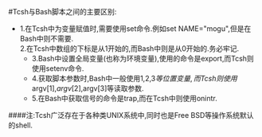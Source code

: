 #Tcsh与Bash脚本之间的主要区别:
    
* 1.在Tcsh中为变量赋值时,需要使用set命令.例如set NAME="mogu",但是在Bash中则不需要.                     
2.在Tcsh中数组的下标是从1开始的,而Bash中则是从0开始的.务必牢记.                      
    - 3.Bash中设置全局变量(也称为环境变量),使用的命令是export,而Tcsh则使用setenv命令.                                
    - 4.获取脚本参数时,Bash中一般使用$1,$2,$3等位置变量,而Tcsh则使用$argv[1],$argv[2],$argv[3]等读取参数.              
    - 5.在Bash中获取信号的命令是trap,而在Tcsh中则使用onintr. 
    
####注:Tcsh广泛存在于各种类UNIX系统中,同时也是Free BSD等操作系统默认的shell.    
